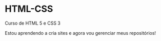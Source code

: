 # HTML-CSS
 Curso de HTML 5 e CSS 3

Estou aprendendo a cria sites e agora vou gerenciar meus repositórios!
